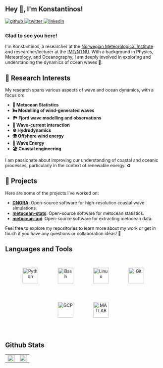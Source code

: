## Hey 👋, I'm Konstantinos!  
  

<a href="https://github.com/KonstantinChri" target="_blank">
<img src=https://img.shields.io/badge/github-%2324292e.svg?&style=for-the-badge&logo=github&logoColor=white alt=github style="margin-bottom: 5px;" />
</a>
<a href="https://twitter.com/KonstantinChri" target="_blank">
<img src=https://img.shields.io/badge/twitter-%2300acee.svg?&style=for-the-badge&logo=twitter&logoColor=white alt=twitter style="margin-bottom: 5px;" />
</a>
<a href="https://linkedin.com/in/konstantinos-christakos-80486b57" target="_blank">
<img src=https://img.shields.io/badge/linkedin-%231E77B5.svg?&style=for-the-badge&logo=linkedin&logoColor=white alt=linkedin style="margin-bottom: 5px;" />
</a>
  
### Glad to see you here!  
I'm Konstantinos, a researcher at the [Norwegian Meteorological Institute](https://www.met.no/) and researcher/lecturer at the [IMT/NTNU](https://www.ntnu.edu/imt). With a background in Physics, Meteorology, and Oceanography, I am deeply involved in exploring and understanding the dynamics of ocean waves 🌊.

## 🔬 Research Interests

My research spans various aspects of wave and ocean dynamics, with a focus on:

- **🌊 Metocean Statistics**
- **🌬️ Modelling of wind-generated waves**
- **🏞️ Fjord wave modelling and observations**
- **🌊 Wave-current interaction**
- **⚙️ Hydrodynamics**
- **🌍 Offshore wind energy**
- **🌊 Wave Energy**
- **🏖️ Coastal engineering**

I am passionate about improving our understanding of coastal and oceanic processes, particularly in the context of renewable energy. ♻️

## 🚀 Projects

Here are some of the projects I've worked on:

- **[DNORA](https://github.com/MET-OM/dnora)**: Open-source software for high-resolution coastal wave simulations.
- **[metocean-stats](https://github.com/MET-OM/metocean-stats)**: Open-source software for metocean statistics.
- **[metocean-api](https://github.com/MET-OM/metocean-api)**: Open-source software for extracting metocean data.

Feel free to explore my repositories to learn more about my work or get in touch if you have any questions or collaboration ideas! 💬

## Languages and Tools  
<div align="center">  
<a href="https://www.python.org/" target="_blank"><img style="margin: 30px" src="https://profilinator.rishav.dev/skills-assets/python-original.svg" alt="Python" height="50" /></a>  
<a href="https://www.gnu.org/software/bash/" target="_blank"><img style="margin: 30px" src="https://profilinator.rishav.dev/skills-assets/gnu_bash-icon.svg" alt="Bash" height="50" /></a>  
<a href="https://www.linux.org/" target="_blank"><img style="margin: 30px" src="https://profilinator.rishav.dev/skills-assets/linux-original.svg" alt="Linux" height="50" /></a>  
<a href="https://github.com/" target="_blank"><img style="margin: 30px" src="https://profilinator.rishav.dev/skills-assets/git-scm-icon.svg" alt="Git" height="50" /></a>  
<a href="https://cloud.google.com/" target="_blank"><img style="margin: 30px" src="https://profilinator.rishav.dev/skills-assets/google_cloud-icon.svg" alt="GCP" height="50" /></a>  
<a href="https://www.mathworks.com/products/matlab.html" target="_blank"><img style="margin: 30px" src="https://upload.wikimedia.org/wikipedia/commons/2/21/Matlab_Logo.png" alt="MATLAB" height="50" /></a>
  
</div>  

<br/>  


## Github Stats  
<table><tr><td valign="top" width="50%">

<img src="https://github-readme-stats.vercel.app/api?username=KonstantinChri&show_icons=true&count_private=true&hide_border=true" align="left" style="width: 100%" />

</td><td valign="top" width="50%">

<img src="https://github-readme-stats.vercel.app/api/top-langs/?username=KonstantinChri&hide_border=true&layout=compact" align="left" style="width: 100%" />

</td></tr></table>  

<br/>  

  

